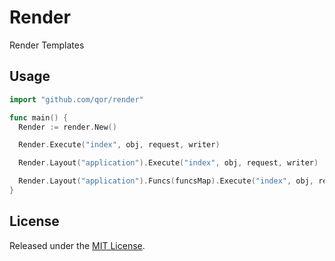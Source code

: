 # Render

Render Templates

## Usage

```go
import "github.com/qor/render"

func main() {
  Render := render.New()

  Render.Execute("index", obj, request, writer)

  Render.Layout("application").Execute("index", obj, request, writer)

  Render.Layout("application").Funcs(funcsMap).Execute("index", obj, request, writer)
}
```

## License

Released under the [MIT License](http://opensource.org/licenses/MIT).
